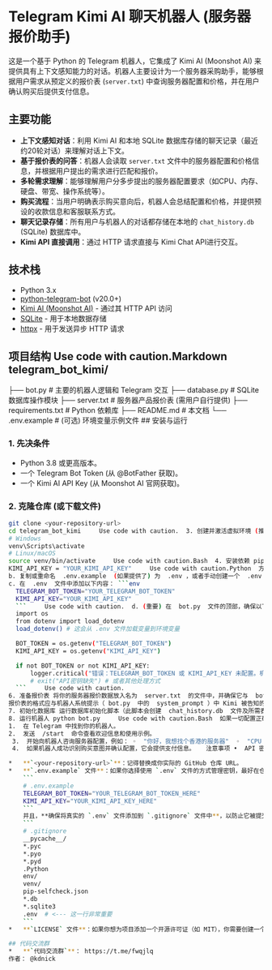 # Telegram Kimi AI 聊天机器人 (服务器报价助手)

这是一个基于 Python 的 Telegram 机器人，它集成了 Kimi AI (Moonshot AI) 来提供具有上下文感知能力的对话。机器人主要设计为一个服务器采购助手，能够根据用户需求从预定义的报价表 (`server.txt`) 中查询服务器配置和价格，并在用户确认购买后提供支付信息。

## 主要功能

*   **上下文感知对话**：利用 Kimi AI 和本地 SQLite 数据库存储的聊天记录（最近约20轮对话）来理解对话上下文。
*   **基于报价表的问答**：机器人会读取 `server.txt` 文件中的服务器配置和价格信息，并根据用户提出的需求进行匹配和报价。
*   **多轮需求理解**：能够理解用户分多步提出的服务器配置要求（如CPU、内存、硬盘、带宽、操作系统等）。
*   **购买流程**：当用户明确表示购买意向后，机器人会总结配置和价格，并提供预设的收款信息和客服联系方式。
*   **聊天记录存储**：所有用户与机器人的对话都存储在本地的 `chat_history.db` (SQLite) 数据库中。
*   **Kimi API 直接调用**：通过 HTTP 请求直接与 Kimi Chat API进行交互。

## 技术栈

*   Python 3.x
*   [python-telegram-bot](https://python-telegram-bot.org/) (v20.0+)
*   [Kimi AI (Moonshot AI)](https://www.moonshot.cn/) - 通过其 HTTP API 访问
*   [SQLite](https://www.sqlite.org/index.html) - 用于本地数据存储
*   [httpx](https://www.python-httpx.org/) - 用于发送异步 HTTP 请求

## 项目结构     Use code with caution.Markdown  telegram_bot_kimi/
├── bot.py # 主要的机器人逻辑和 Telegram 交互
├── database.py # SQLite 数据库操作模块
├── server.txt # 服务器产品报价表 (需用户自行提供)
├── requirements.txt # Python 依赖库
├── README.md # 本文档
└── .env.example # (可选) 环境变量示例文件 ## 安装与运行

### 1. 先决条件

*   Python 3.8 或更高版本。
*   一个 Telegram Bot Token (从 @BotFather 获取)。
*   一个 Kimi AI API Key (从 Moonshot AI 官网获取)。

### 2. 克隆仓库 (或下载文件)

```bash
git clone <your-repository-url>
cd telegram_bot_kimi     Use code with caution.  3. 创建并激活虚拟环境 (推荐) python -m venv venv
# Windows
venv\Scripts\activate
# Linux/macOS
source venv/bin/activate     Use code with caution.Bash  4. 安装依赖 pip install -r requirements.txt     Use code with caution.Bash  5. 配置 API 密钥和报价表 方式一：直接修改  bot.py  (不推荐用于公共仓库) 打开  bot.py  文件，找到以下行并填入你的密钥： BOT_TOKEN = "YOUR_TELEGRAM_BOT_TOKEN"
KIMI_API_KEY = "YOUR_KIMI_API_KEY"     Use code with caution.Python  方式二：使用  .env  文件 (推荐) a. 确保  python-dotenv  在你的  requirements.txt  中并已安装。
b. 复制或重命名  .env.example  (如果提供了) 为  .env ，或者手动创建一个  .env  文件。
c. 在  .env  文件中添加以下内容： ```env
  TELEGRAM_BOT_TOKEN="YOUR_TELEGRAM_BOT_TOKEN"
  KIMI_API_KEY="YOUR_KIMI_API_KEY"
  ```     Use code with caution.  d. (重要) 在  bot.py  文件的顶部，确保以下代码被取消注释或添加（如果之前没有使用）： ```python
  import os
  from dotenv import load_dotenv
  load_dotenv() # 这会从 .env 文件加载变量到环境变量

  BOT_TOKEN = os.getenv("TELEGRAM_BOT_TOKEN")
  KIMI_API_KEY = os.getenv("KIMI_API_KEY")

  if not BOT_TOKEN or not KIMI_API_KEY:
      logger.critical("错误：TELEGRAM_BOT_TOKEN 或 KIMI_API_KEY 未配置。机器人无法启动。")
      # exit("API密钥缺失") # 或者其他处理方式
  ```     Use code with caution.
6. 准备报价表 将你的服务器报价数据放入名为  server.txt  的文件中，并确保它与  bot.py  在同一目录下。文件应为 UTF-8 编码。
报价表的格式应与机器人系统提示（ bot.py  中的  system_prompt ）中 Kimi 被告知的格式一致，以便 AI 能正确解析。
7. 初始化数据库 运行数据库初始化脚本（此脚本会创建  chat_history.db  文件及所需表结构）： python database.py     Use code with caution.Bash  你会看到类似 "数据库 'chat_history.db' 已初始化/检查完毕。" 的输出。
8. 运行机器人 python bot.py     Use code with caution.Bash  如果一切配置正确，机器人应该会启动并开始轮询 Telegram 更新。你会在控制台看到类似 "机器人正在启动..." 的日志。 如何与机器人交互
1.  在 Telegram 中找到你的机器人。
2.  发送  /start  命令查看欢迎信息和使用示例。
 3.  开始向机器人咨询服务器配置，例如： ◦  "你好，我想找个香港的服务器"  ◦  "CPU E3 的有吗？"  ◦  "内存需要16G"  ◦  "硬盘1TB，带宽20M CN2线路"  ◦  "这款服务器支持安装 Windows Server 2012 吗？"  ◦  "这个配置价格多少？"  ◦  "好的，我买这个了，来一台。"
 4.  如果机器人成功识别购买意图并确认配置，它会提供支付信息。   注意事项 •  API 密钥安全：绝对不要将你的真实 API 密钥直接提交到公共 GitHub 仓库中。 强烈建议使用  .env  文件配合  .gitignore  来管理敏感信息，或者使用服务器端环境变量。  •  Kimi API 的遵循度：机器人的回复质量和流程执行的准确性高度依赖于 Kimi AI 对系统提示的理解和遵循。你可能需要根据实际测试结果调整  bot.py  中的  system_prompt 。  •  Token 限制：报价表  server.txt  的内容会被包含在发送给 Kimi 的每次请求中。如果报价表非常大，可能会超出 Kimi 模型的上下文窗口限制（如  moonshot-v1-8k  约8000 tokens）。对于非常大的数据集，可能需要考虑更高级的 RAG (Retrieval Augmented Generation) 方案。  •  日志：请关注运行  bot.py  时控制台输出的日志，它们对于调试问题非常重要。   贡献 欢迎提交 Pull Requests 或报告 Issues。 许可证 MIT (如果选择MIT许可证，请创建一个 LICENSE 文件并放入MIT许可证文本) **在 `README.md` 中还需要注意：**

*   **`<your-repository-url>`**：记得替换成你实际的 GitHub 仓库 URL。
*   **`.env.example` 文件**：如果你选择使用 `.env` 文件的方式管理密钥，最好在仓库中提供一个 `.env.example` 文件，内容如下：
    ```
    # .env.example
    TELEGRAM_BOT_TOKEN="YOUR_TELEGRAM_BOT_TOKEN_HERE"
    KIMI_API_KEY="YOUR_KIMI_API_KEY_HERE"
    ```
    并且，**确保将真实的 `.env` 文件添加到 `.gitignore` 文件中**，以防止它被提交：
    ```
    # .gitignore
    __pycache__/
    *.pyc
    *.pyo
    *.pyd
    .Python
    env/
    venv/
    pip-selfcheck.json
    *.db
    *.sqlite3
    .env  # <--- 这一行非常重要
    ```
*   **`LICENSE` 文件**：如果你想为项目添加一个开源许可证（如 MIT），你需要创建一个名为 `LICENSE` 的文件，并将许可证的文本内容粘贴进去。例如，MIT 许可证文本可以从 [choosealicense.com](https://choosealicense.com/licenses/mit/) 获取。

## 代码交流群
*   **`代码交流群`**： https://t.me/fwqjlq
作者： @kdnick
